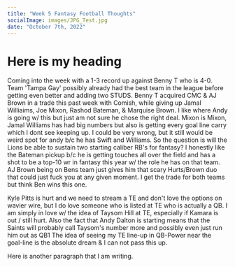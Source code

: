```yaml
---
title: "Week 5 Fantasy Football Thoughts"
socialImage: images/JPG_Test.jpg
date: "October 7th, 2022"
---
```


# Here is my heading

Coming into the week with a 1-3 record up against Benny T who is 4-0.
Team 'Tampa Gay' possibly already had the best team in the league before getting even better and adding two STUDS.
Benny T acquired CMC & AJ Brown in a trade this past week with Comish, while giving up Jamal Williaims, Joe Mixon, Rashod Bateman, & Marquise Brown.
I like where Andy is going w/ this but just am not sure he chose the right deal. Mixon is Mixon, Jamal Williams has had big numbers but also is getting every goal line carry which I dont see keeping up. I could be very wrong, but it still would be weird spot for andy b/c he has Swift and Williams. So the question is will the Lions be able to sustain two starting caliber RB's for fantasy? I honestly like the Bateman pickup b/c he is getting touches all over the field and has a shot to be a top-10 wr in fantasy this year w/ the role he has on that team. AJ Brown being on Bens team just gives him that scary Hurts/Brown duo that could just fuck you at any given moment. I get the trade for both teams but think Ben wins this one.

Kyle Pitts is hurt and we need to stream a TE and don't love the options on wavier wire, but I do love someone who is listed at TE who is actually a QB.
I am simply in love w/ the idea of Taysom Hill at TE, especially if Kamara is out / still hurt.
Also the fact that Andy Dalton is starting means that the Saints will probably call Taysom's number more and possibly even just run him out as QB1
The idea of seeing my TE line-up in QB-Power near the goal-line is the absolute dream & I can not pass this up.

Here is another paragraph that I am writing.
